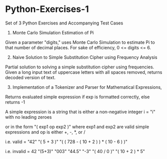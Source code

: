 # Python-Exercises-1
Set of 3 Python Exercises and Accompanying Test Cases

1. Monte Carlo Simulation Estimation of Pi

Given a parameter "digits," uses Monte Carlo Simulation to estimate Pi to that number of decimal places. For sake of efficiency, 0 <= digits <= 6.


2. Naive Solution to Simple Substitution Cipher using Frequency Analysis

Partial solution to solving a simple substitution cipher using frequencies. Given a long input text of uppercase letters with all spaces removed, returns decoded version of text.


3. Implementation of a Tokenizer and Parser for Mathematical Expressions, 

Returns evaluated simple expression if exp is formatted correctly, else returns -1

A simple expression is a string that is either a non-negative integer i = "i" with no leading zeroes

or in the form "( exp1 op exp2 )" where exp1 and exp2 are valid simple expressions and op is either +, -, *, or /

i.e. valid = "42" "( 5 + 3 )" "( ( 728 - ( 10 + 2 ) ) * ( 10 - 6 ) )"

i.e. invalid = 42 "(5+3)" "003" "44.5" "-3" "( 40 / 0 )" "( 10 + 2 ) * 5"

